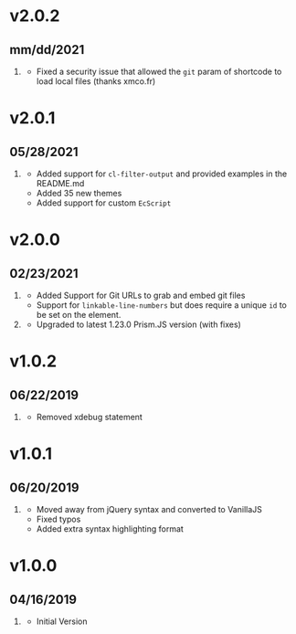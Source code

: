 # v2.0.2
## mm/dd/2021

1. [](#bugfix)
   * Fixed a security issue that allowed the `git` param of shortcode to load local files (thanks xmco.fr)

# v2.0.1
## 05/28/2021

1. [](#new)
    * Added support for `cl-filter-output` and provided examples in the README.md
    * Added 35 new themes
    * Added support for custom `EcScript`  

# v2.0.0
## 02/23/2021

1. [](#new)
    * Added Support for Git URLs to grab and embed git files
    * Support for `linkable-line-numbers` but does require a unique `id` to be set on the element.
1. [](#improved)
    * Upgraded to latest 1.23.0 Prism.JS version (with fixes)

# v1.0.2
## 06/22/2019

1. [](#bugfix)
    * Removed xdebug statement

# v1.0.1
## 06/20/2019

1. [](#improved)
    * Moved away from jQuery syntax and converted to VanillaJS
    * Fixed typos
    * Added extra syntax highlighting format

# v1.0.0
## 04/16/2019

1. [](#new)
    * Initial Version
